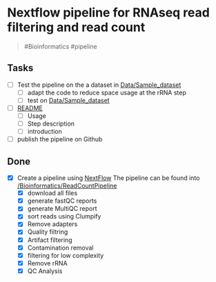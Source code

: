 # Nextflow pipeline for RNAseq read filtering and read count

> #Bioinformatics #pipeline 

## Tasks

- [ ] Test the pipeline on the a dataset  in [Data/Sample_dataset](Data/Sample_dataset)
  - [ ] adapt the code to reduce space usage at the rRNA step
  - [ ] test on [Data/Sample_dataset](Data/Sample_dataset)
- [ ] [README](Bioinformatics/ReadCountPipeline/README.md)
  - [ ] Usage 
  - [ ] Step description
  - [ ] introduction
- [ ] publish the pipeline on Github

## Done

- [x] Create a pipeline using [NextFlow](Notes/Nextflow.md) The pipeline can be found into [/Bioinformatics/ReadCountPipeline](/Bioinformatics/ReadCountPipeline)
  - [x] download all files
  - [x] generate fastQC reports
  - [x] generate MultiQC report
  - [x] sort reads using Clumpify
  - [x] Remove adapters 
  - [x] Quality filtring
  - [x] Artifact filtering
  - [x] Contamination removal
  - [x] filtering for low complexity
  - [x] Remove rRNA
  - [x] QC Analysis